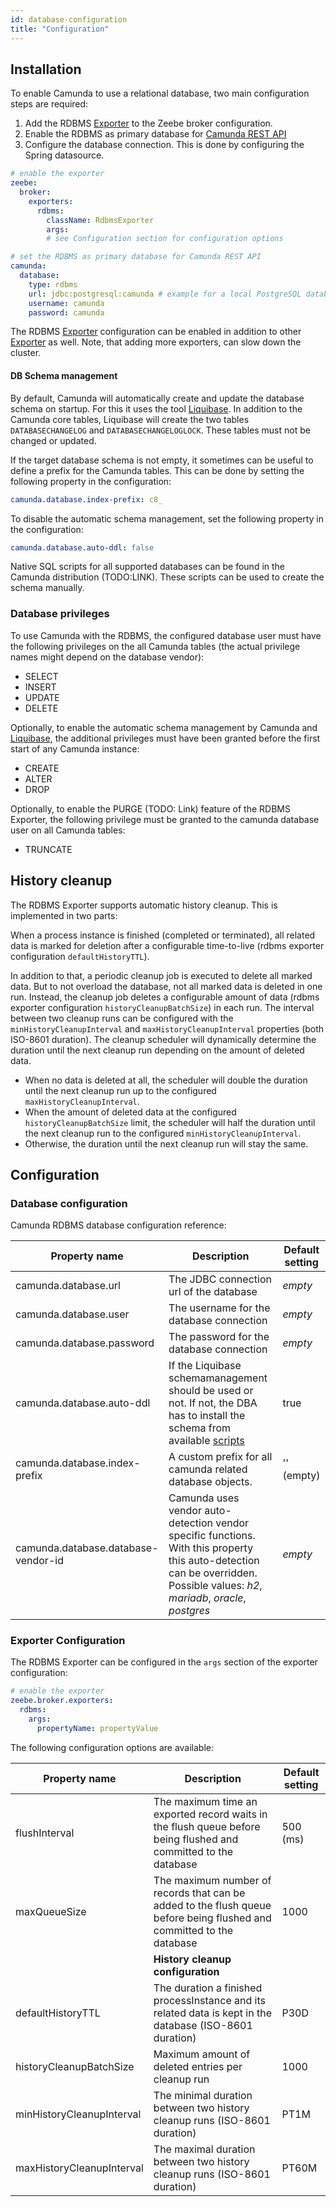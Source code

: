 ```yaml
---
id: database-configuration
title: "Configuration"
---
```


## Installation

To enable Camunda to use a relational database, two main configuration steps are required:

1. Add the RDBMS [Exporter](./../../exporters.md) to the Zeebe broker configuration.
2. Enable the RDBMS as primary database
   for [Camunda REST API](./../../../../apis-tools/camunda-api-rest/camunda-api-rest-overview)
3. Configure the database connection. This is done by configuring the Spring datasource.

```yaml
# enable the exporter
zeebe:
  broker:
    exporters:
      rdbms:
        className: RdbmsExporter
        args:
        # see Configuration section for configuration options

# set the RDBMS as primary database for Camunda REST API
camunda:
  database:
    type: rdbms
    url: jdbc:postgresql:camunda # example for a local PostgreSQL database with schema "camunda"
    username: camunda
    password: camunda
```

The RDBMS [Exporter](./../../exporters.md) configuration can be enabled in addition to
other [Exporter](./../../exporters.md) as well. Note, that adding more exporters, can slow down the cluster.

#### DB Schema management

By default, Camunda will automatically create and update the database schema on startup. For this it uses the
tool [Liquibase](https://www.liquibase.com/). In addition to the Camunda core tables, Liquibase will create the two
tables `DATABASECHANGELOG` and `DATABASECHANGELOGLOCK`. These tables must not be changed or updated.

If the target database schema is not empty, it sometimes can be useful to define a prefix for the Camunda tables. This
can be done by setting the following property in the configuration:

```yaml
camunda.database.index-prefix: c8_
```

To disable the automatic schema management, set the following property in the configuration:

```yaml
camunda.database.auto-ddl: false
```

Native SQL scripts for all supported databases can be found in the Camunda distribution (TODO:LINK). These scripts can
be used to create the schema manually.

### Database privileges

To use Camunda with the RDBMS, the configured database user must have the following privileges on the all Camunda
tables (the actual privilege names might depend on the database vendor):

- SELECT
- INSERT
- UPDATE
- DELETE

Optionally, to enable the automatic schema management by Camunda and [Liquibase](https://www.liquibase.com/), the
additional privileges must have been granted before the first start of any Camunda instance:

- CREATE
- ALTER
- DROP

Optionally, to enable the PURGE (TODO: Link) feature of the RDBMS Exporter, the following privilege must be granted to
the camunda database user on all Camunda tables:

- TRUNCATE

## History cleanup

The RDBMS Exporter supports automatic history cleanup. This is implemented in two parts:

When a process instance is finished (completed or terminated), all related data is marked for deletion after a
configurable time-to-live (rdbms exporter configuration `defaultHistoryTTL`).

In addition to that, a periodic cleanup job is executed to delete all marked data. But to not overload the database, not
all marked data is deleted in one run. Instead, the cleanup job deletes a configurable amount of data (rdbms exporter
configuration `historyCleanupBatchSize`) in each run.
The interval between two cleanup runs can be configured with the `minHistoryCleanupInterval`
and `maxHistoryCleanupInterval` properties (both ISO-8601
duration). The cleanup scheduler will dynamically determine the duration until the next cleanup run depending on the
amount of deleted
data.

- When no data is deleted at all, the scheduler will double the duration until the next cleanup run up to the
  configured `maxHistoryCleanupInterval`.
- When the amount of deleted data at the configured `historyCleanupBatchSize` limit, the scheduler will half the
  duration until the next cleanup run to the configured `minHistoryCleanupInterval`.
- Otherwise, the duration until the next cleanup run will stay the same.

## Configuration

### Database configuration

Camunda RDBMS database configuration reference:

| Property name                       | Description                                                                                                                                                                    | Default setting |
| ----------------------------------- | ------------------------------------------------------------------------------------------------------------------------------------------------------------------------------ | --------------- |
| camunda.database.url                | The JDBC connection url of the database                                                                                                                                        | _empty_         |
| camunda.database.user               | The username for the database connection                                                                                                                                       | _empty_         |
| camunda.database.password           | The password for the database connection                                                                                                                                       | _empty_         |
| camunda.database.auto-ddl           | If the Liquibase schemamanagement should be used or not. If not, the DBA has to install the schema from available [scripts](#db-schema-management)                             | true            |
| camunda.database.index-prefix       | A custom prefix for all camunda related database objects.                                                                                                                      | '' (empty)      |
| camunda.database.database-vendor-id | Camunda uses vendor auto-detection vendor specific functions. With this property this auto-detection can be overridden. Possible values: _h2_, _mariadb_, _oracle_, _postgres_ | _empty_         |

### Exporter Configuration

The RDBMS Exporter can be configured in the `args` section of the exporter configuration:

```yaml
# enable the exporter
zeebe.broker.exporters:
  rdbms:
    args:
      propertyName: propertyValue
```

The following configuration options are available:

| Property name             | Description                                                                                                           | Default setting |
| ------------------------- | --------------------------------------------------------------------------------------------------------------------- | --------------- |
| flushInterval             | The maximum time an exported record waits in the flush queue before being flushed and committed to the database       | 500 (ms)        |
| maxQueueSize              | The maximum number of records that can be added to the flush queue before being flushed and committed to the database | 1000            |
|                           | **History cleanup configuration**                                                                                     |                 |
| defaultHistoryTTL         | The duration a finished processInstance and its related data is kept in the database (ISO-8601 duration)              | P30D            |
| historyCleanupBatchSize   | Maximum amount of deleted entries per cleanup run                                                                     | 1000            |
| minHistoryCleanupInterval | The minimal duration between two history cleanup runs (ISO-8601 duration)                                             | PT1M            |
| maxHistoryCleanupInterval | The maximal duration between two history cleanup runs (ISO-8601 duration)                                             | PT60M           |
